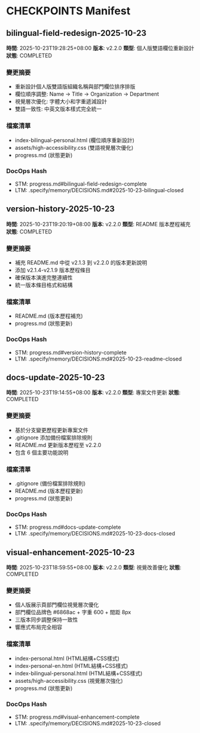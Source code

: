 # CHECKPOINTS Manifest

## bilingual-field-redesign-2025-10-23
**時間**: 2025-10-23T19:28:25+08:00
**版本**: v2.2.0
**類型**: 個人版雙語欄位重新設計
**狀態**: COMPLETED

### 變更摘要
- 重新設計個人版雙語版組織名稱與部門欄位排序排版
- 欄位順序調整: Name → Title → Organization → Department
- 視覺層次優化: 字體大小和字重遞減設計
- 雙語一致性: 中英文版本樣式完全統一

### 檔案清單
- index-bilingual-personal.html (欄位順序重新設計)
- assets/high-accessibility.css (雙語視覺層次優化)
- progress.md (狀態更新)

### DocOps Hash
- STM: progress.md#bilingual-field-redesign-complete
- LTM: .specify/memory/DECISIONS.md#2025-10-23-bilingual-closed

## version-history-2025-10-23
**時間**: 2025-10-23T19:20:19+08:00
**版本**: v2.2.0
**類型**: README 版本歷程補充
**狀態**: COMPLETED

### 變更摘要
- 補充 README.md 中從 v2.1.3 到 v2.2.0 的版本更新說明
- 添加 v2.1.4-v2.1.9 版本歷程條目
- 確保版本演進完整連續性
- 統一版本條目格式和結構

### 檔案清單
- README.md (版本歷程補充)
- progress.md (狀態更新)

### DocOps Hash
- STM: progress.md#version-history-complete
- LTM: .specify/memory/DECISIONS.md#2025-10-23-readme-closed

## docs-update-2025-10-23
**時間**: 2025-10-23T19:14:55+08:00
**版本**: v2.2.0
**類型**: 專案文件更新
**狀態**: COMPLETED

### 變更摘要
- 基於分支變更歷程更新專案文件
- .gitignore 添加備份檔案排除規則
- README.md 更新版本歷程至 v2.2.0
- 包含 6 個主要功能說明

### 檔案清單
- .gitignore (備份檔案排除規則)
- README.md (版本歷程更新)
- progress.md (狀態更新)

### DocOps Hash
- STM: progress.md#docs-update-complete
- LTM: .specify/memory/DECISIONS.md#2025-10-23-docs-closed

## visual-enhancement-2025-10-23
**時間**: 2025-10-23T18:59:55+08:00
**版本**: v2.2.0
**類型**: 視覺改善優化
**狀態**: COMPLETED

### 變更摘要
- 個人版展示頁部門欄位視覺層次優化
- 部門欄位品牌色 #6868ac + 字重 600 + 間距 8px
- 三版本同步調整保持一致性
- 響應式布局完全相容

### 檔案清單
- index-personal.html (HTML結構+CSS樣式)
- index-personal-en.html (HTML結構+CSS樣式)  
- index-bilingual-personal.html (HTML結構+CSS樣式)
- assets/high-accessibility.css (視覺層次強化)
- progress.md (狀態更新)

### DocOps Hash
- STM: progress.md#visual-enhancement-complete
- LTM: .specify/memory/DECISIONS.md#2025-10-23-closed
